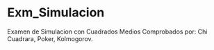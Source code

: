 # Exm_Simulacion
Examen de Simulacion con Cuadrados Medios Comprobados por: Chi Cuadrara, Poker, Kolmogorov.
